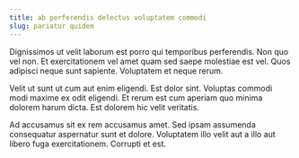 ```yaml
---
title: ab perferendis delectus voluptatem commodi
slug: pariatur quidem
---
```


Dignissimos ut velit laborum est porro qui temporibus perferendis. Non quo vel non. Et exercitationem vel amet quam sed saepe molestiae est vel. Quos adipisci neque sunt sapiente. Voluptatem et neque rerum.

Velit ut sunt ut cum aut enim eligendi. Est dolor sint. Voluptas commodi modi maxime ex odit eligendi. Et rerum est cum aperiam quo minima dolorem harum dicta. Est dolorem hic velit veritatis.

Ad accusamus sit ex rem accusamus amet. Sed ipsam assumenda consequatur aspernatur sunt et dolore. Voluptatem illo velit aut a illo aut libero fuga exercitationem. Corrupti et est.
